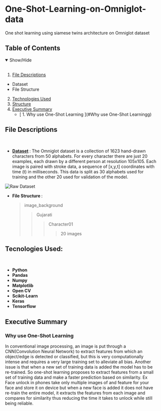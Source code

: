 # One-Shot-Learning-on-Omniglot-data
One shot learning using siamese twins architecture on Omniglot dataset


## Table of Contents
<details open>
<summary>Show/Hide</summary>
<br>

1. [ File Descriptions ](#File_Description)
  * Dataset
  * File Structure
2. [ Technologies Used ](#Technologies_Used)    
3. [ Structure ](#Structure)
4. [ Executive Summary ](#Executive_Summary)
   * [ 1. Why use One-Shot Learning ](#Why use One-Shot Learningg)
</details>

## File Descriptions
<a name="File_Description"></a>
<br>
* <strong> [Dataset](https://github.com/brendenlake/omniglot) </strong>: The Omniglot dataset is a collection of 1623 hand-drawn characters from 50 alphabets. For every character there are just 20 examples, each drawn by a different person at resolution 105x105. Each image is paired with stroke data, a sequence of [x,y,t] coordinates with time (t) in milliseconds. This data is split as 30 alphabets used for training and the other 20 used for validation of the model.

![Raw Dataset](https://raw.githubusercontent.com/brendenlake/omniglot/master/omniglot_grid.jpg)
  
* <strong> File Structure </strong>:
  <a name="File Structure"></a>
  >image_background  
  >>Gujarati
  >>>Character01
  >>>>20 images

## Tecnologies Used:
<a name="Technologies_Used"></a>
<br>
* <strong>Python</strong>
* <strong>Pandas</strong>
* <strong>Numpy</strong>
* <strong>Matplotlib</strong>
* <strong>Open CV</strong>
* <strong>Scikit-Learn</strong>
* <strong>Keras</strong>
* <strong>Tensorflow</strong>

<a name="Executive_Summary"></a>
## Executive Summary


<a name="Why use One-Shot Learning"></a>
### Why use One-Shot Learning
In conventional image processing, an image is put through a CNN(Convolution Neural Network) to extract features from which an object/edge is detected or classified, but this is very computationally intense and requires a very large training set to alleviate all bias. Another issue is that when a new set of training data is added the model has to be re-trained. So one-shot learning proposes to extract features from a small set of training data and make a faster prediction based on similarity.
Ex Face unlock in phones take only multiple images of and feature for your face and store it on device but when a new face is added it does not have re-train the entire model, it extracts the features from each image and compares for similarity thus reducing the time it takes to unlock while still being reliable.
<br>
